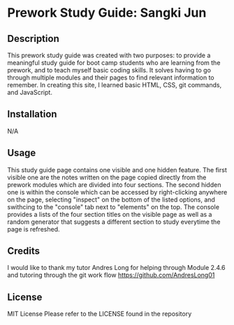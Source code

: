 # Prework Study Guide: Sangki Jun

## Description

This prework study guide was created with two purposes: to provide a meaningful study guide for boot camp students who are learning from the prework, and to teach myself basic coding skills. It solves having to go through multiple modules and their pages to find relevant information to remember. In creating this site, I learned basic HTML, CSS, git commands, and JavaScript.

## Installation

N/A

## Usage

This study guide page contains one visible and one hidden feature. The first visible one are the notes written on the page copied directly from the prework modules which are divided into four sections. The second hidden one is within the console which can be accessed by right-clicking anywhere on the page, selecting "inspect" on the bottom of the listed options, and swithcing to the "console" tab next to "elements" on the top. The console provides a lists of the four section titles on the visible page as well as a random generator that suggests a different section to study everytime the page is refreshed.

## Credits

I would like to thank my tutor Andres Long for helping through Module 2.4.6 and tutoring through the git work flow
https://github.com/AndresLong01

## License

MIT License
Please refer to the LICENSE found in the repository



